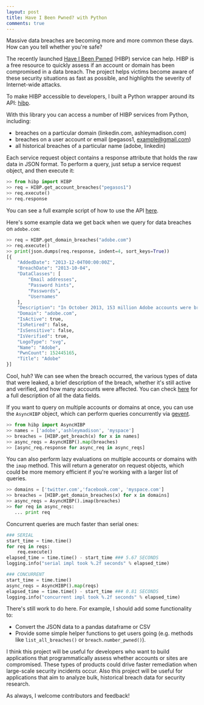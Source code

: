 ```yaml
---
layout: post
title: Have I Been Pwned? with Python
comments: true
---
```


Massive data breaches are becoming more and more common these days. How can you tell whether you're safe?

The recently launched [Have I Been Pwned](https://haveibeenpwned.com) (HIBP) service can help. HIBP is a free resource to quickly assess if an account or domain has been compromised in a data breach. The project helps victims become aware of these security situations as fast as possible, and highlights the severity of Internet-wide attacks.

To make HIBP accessible to developers, I built a Python wrapper around its API: [hibp](http://github.com/pegasos1/haveibeenpwned).

With this library you can access a number of HIBP services from Python, including:

* breaches on a particular domain (linkedin.com, ashleymadison.com)
* breaches on a user account or email (pegasos1, example@gmail.com)
* all historical breaches of a particular name (adobe, linkedin)

Each service request object contains a response attribute that holds the raw data in JSON format. To perform a query, just setup a service request object, and then execute it:

```python
>> from hibp import HIBP
>> req = HIBP.get_account_breaches("pegasos1")
>> req.execute()
>> req.response
```

You can see a full example script of how to use the API [here](https://github.com/pegasos1/haveibeenpwned/blob/master/hibp/example.py).

Here's some example data we get back when we query for data breaches on `adobe.com`:

```python
>> req = HIBP.get_domain_breaches("adobe.com")
>> req.execute()
>> print(json.dumps(req.response, indent=4, sort_keys=True))
[{
    "AddedDate": "2013-12-04T00:00:00Z",
    "BreachDate": "2013-10-04",
    "DataClasses": [
        "Email addresses",
        "Password hints",
        "Passwords",
        "Usernames"
    ],
    "Description": "In October 2013, 153 million Adobe accounts were breached...",
    "Domain": "adobe.com",
    "IsActive": true,
    "IsRetired": false,
    "IsSensitive": false,
    "IsVerified": true,
    "LogoType": "svg",
    "Name": "Adobe",
    "PwnCount": 152445165,
    "Title": "Adobe"
}]
```

Cool, huh? We can see when the breach occurred, the various types of data that were leaked,  a brief description of the breach, whether it's still active and verified, and how many accounts were affected. You can check [here](https://haveibeenpwned.com/API/v2#BreachModel) for a full description of all the data fields.

If you want to query on multiple accounts or domains at once, you can use the `AsyncHIBP` object, which can perform queries concurrently via [gevent](http://www.gevent.org/).

```python
>> from hibp import AsyncHIBP
>> names = ['adobe','ashleymadison', 'myspace']
>> breaches = [HIBP.get_breach(x) for x in names]
>> async_reqs = AsyncHIBP().map(breaches)
>> [async_req.response for async_req in async_reqs]
```

You can also perform lazy evaluations on multiple accounts or domains with the `imap` method. This will return a generator on request objects, which could be more memory efficient if you're working with a larger list of queries.

```python
>> domains = ['twitter.com','facebook.com', 'myspace.com']
>> breaches = [HIBP.get_domain_breaches(x) for x in domains]
>> async_reqs = AsyncHIBP().imap(breaches)
>> for req in async_reqs:
   ... print req
```

Concurrent queries are much faster than serial ones:

```python
### SERIAL
start_time = time.time()
for req in reqs:
    req.execute()
elapsed_time = time.time() - start_time ### 5.67 SECONDS
logging.info("serial impl took %.2f seconds" % elapsed_time)

### CONCURRENT
start_time = time.time()
async_reqs = AsyncHIBP().map(reqs)
elapsed_time = time.time() - start_time ### 0.81 SECONDS
logging.info("concurrent impl took %.2f seconds" % elapsed_time)
```

There's still work to do here. For example, I should add some functionality to:

* Convert the JSON data to a pandas dataframe or CSV
* Provide some simple helper functions to get users going (e.g. methods like `list_all_breaches()` or `breach.number_pwned()`).

I think this project will be useful for developers who want to build applications that programmatically assess whether accounts or sites are compromised. These types of products could drive faster remediation when large-scale security incidents occur. Also this project will be useful for applications that aim to analyze bulk, historical breach data for security research.

As always, I welcome contributors and feedback!
